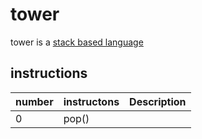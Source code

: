 # tower
tower is a [stack based language](stacklanguage.md)
## instructions

|number|instructons|Description|
|-|-|-|
|0|pop()||
